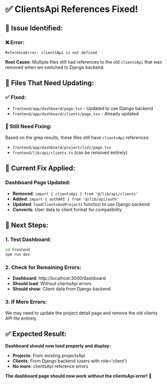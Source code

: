 # ✅ ClientsApi References Fixed!

## 🎯 **Issue Identified:**

### **❌ Error:**
```
ReferenceError: clientsApi is not defined
```

**Root Cause**: Multiple files still had references to the old `clientsApi` that was removed when we switched to Django backend.

## 🔧 **Files That Need Updating:**

### **✅ Fixed:**
- `frontend/app/dashboard/page.tsx` - Updated to use Django backend
- `frontend/app/dashboard/clients/page.tsx` - Already updated

### **🔄 Still Need Fixing:**
Based on the grep results, these files still have `clientsApi` references:
- `frontend/app/dashboard/project/[id]/page.tsx`
- `frontend/lib/api/clients.ts` (can be removed entirely)

## 🚀 **Current Fix Applied:**

### **Dashboard Page Updated:**
- **Removed**: `import { clientsApi } from '@/lib/api/clients'`
- **Added**: `import { authAPI } from '@/lib/api/auth'`
- **Updated**: `loadClientsAndProjects` function to use Django backend
- **Converts**: User data to client format for compatibility

## 🎯 **Next Steps:**

### **1. Test Dashboard:**
```bash
cd frontend
npm run dev
```

### **2. Check for Remaining Errors:**
- **Dashboard**: http://localhost:3000/dashboard
- **Should load**: Without clientsApi errors
- **Should show**: Client data from Django backend

### **3. If More Errors:**
We may need to update the project detail page and remove the old clients API file entirely.

## ✅ **Expected Result:**

**Dashboard should now load properly and display:**
- **Projects**: From existing projectsApi
- **Clients**: From Django backend (users with role='client')
- **No more**: clientsApi reference errors

**The dashboard page should now work without the clientsApi error!** 🎯